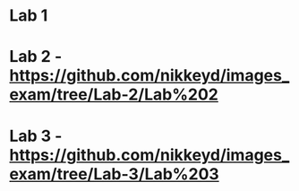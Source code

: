 # Lab 1
# Lab 2 - https://github.com/nikkeyd/images_exam/tree/Lab-2/Lab%202
# Lab 3 - https://github.com/nikkeyd/images_exam/tree/Lab-3/Lab%203
